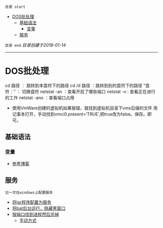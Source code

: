 `目录 start`
 
- [DOS批处理](#dos批处理)
    - [基础语法](#基础语法)
        - [变量](#变量)
    - [服务](#服务)

`目录 end` *目录创建于2018-01-14*
****************************************
# DOS批处理

cd 路径 ： 跳转到本盘符下的路径
cd /d 路径  ：跳转到别的盘符下的路径
"盘符：” ： 切换盘符
netstat -an ：查看开启了哪些端口
netstat -v : 查看正在进行的工作
netstat -ano ：查看端口占用 

- 使用VmWare创建的虚拟机如果报错，就找到虚拟机目录下vmx后缀的文件  用记事本打开，手动找到vmci0.present=‘TRUE’,把true改为false。保存。即可。

## 基础语法
### 变量
- [参考博客](http://www.jb51.net/article/49196.htm)

## 服务

`记一次在windows上配置服务`
- [将jar程序配置为服务](http://developer.51cto.com/art/201411/456795.htm)
- [将bat后台运行，隐藏黑窗口](http://blog.csdn.net/carl6148/article/details/7905549)
- [按端口找到进程然后杀掉](https://zhidao.baidu.com/question/1430216669082941259.html)
    - [手动方式](https://www.cnblogs.com/moodlxs/p/4145384.html)
